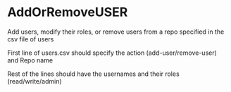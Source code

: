 # AddOrRemoveUSER
Add users, modify their roles, or remove users from a repo specified in the csv file of users

First line of users.csv should specify the action (add-user/remove-user) and Repo name

Rest of the lines should have the usernames and their roles (read/write/admin)
